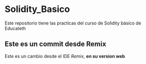 # Solidity_Basico
Este repositorio tiene las practicas del curso de Solidity básico de Educateth

## Este es un commit desde Remix

Este es un cambio desde el IDE *Remix*, **en su version web**